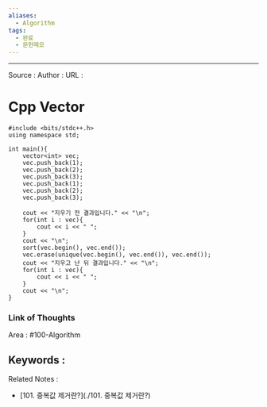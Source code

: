 ```yaml
---
aliases:
  - Algorithm
tags:
  - 완료
  - 문헌메모
---
```

---

Source :
Author : 
URL :

# Cpp Vector 

```
#include <bits/stdc++.h>
using namespace std;

int main(){
    vector<int> vec;
    vec.push_back(1);
    vec.push_back(2);
    vec.push_back(3);
    vec.push_back(1);
    vec.push_back(2);
    vec.push_back(3);

    cout << "지우기 전 결과입니다." << "\n";
    for(int i : vec){
        cout << i << " ";
    }
    cout << "\n";
    sort(vec.begin(), vec.end());
    vec.erase(unique(vec.begin(), vec.end()), vec.end());
    cout << "지우고 난 뒤 결과입니다." << "\n";
    for(int i : vec){
        cout << i << " ";
    }
    cout << "\n";
}
``` 


### Link of Thoughts
Area : #100-Algorithm 

Keywords :
-

Related Notes : 
- [101. 중복값 제거란?](./101. 중복값 제거란?)